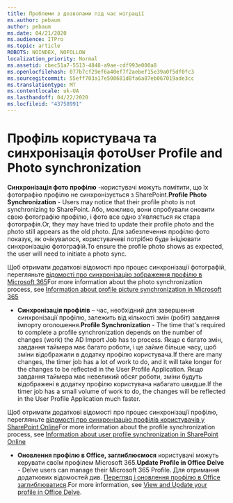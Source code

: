 ```yaml
---
title: Проблеми з дозволами під час міграції
ms.author: pebaum
author: pebaum
ms.date: 04/21/2020
ms.audience: ITPro
ms.topic: article
ROBOTS: NOINDEX, NOFOLLOW
localization_priority: Normal
ms.assetid: cbec51a7-5513-4848-a9ae-cdf993e000a8
ms.openlocfilehash: 077b7cf29ef6a40ef7f2aebef15e39a0f5df0fc3
ms.sourcegitcommit: 55eff703a17e500681d8fa6a87eb067019ade3cc
ms.translationtype: MT
ms.contentlocale: uk-UA
ms.lasthandoff: 04/22/2020
ms.locfileid: "43758991"
---
```

# <a name="user-profile-and-photo-synchronization"></a><span data-ttu-id="ea609-102">Профіль користувача та синхронізація фото</span><span class="sxs-lookup"><span data-stu-id="ea609-102">User Profile and Photo synchronization</span></span>

 <span data-ttu-id="ea609-103">**Синхронізація фото профілю** -користувачі можуть помітити, що їх фотографію профілю не синхронізується з SharePoint.</span><span class="sxs-lookup"><span data-stu-id="ea609-103">**Profile Photo Synchronization** - Users may notice that their profile photo is not synchronizing to SharePoint.</span></span> <span data-ttu-id="ea609-104">Або, можливо, вони спробували оновити свою фотографію профілю, і фото все одно з'являється як стара фотографія.</span><span class="sxs-lookup"><span data-stu-id="ea609-104">Or, they may have tried to update their profile photo and the photo still appears as the old photo.</span></span> <span data-ttu-id="ea609-105">Для забезпечення профілю фото показує, як очікувалося, користувачеві потрібно буде ініціювати синхронізацію фотографій.</span><span class="sxs-lookup"><span data-stu-id="ea609-105">To ensure the profile photo shows as expected, the user will need to initiate a photo sync.</span></span> 
  
<span data-ttu-id="ea609-106">Щоб отримати додаткові відомості про процес синхронізації фотографій, перегляньте [відомості про синхронізацію зображення профілю в Microsoft 365](https://go.microsoft.com/fwlink/?linkid=2022634)</span><span class="sxs-lookup"><span data-stu-id="ea609-106">For more information about the photo synchronization process, see [Information about profile picture synchronization in Microsoft 365](https://go.microsoft.com/fwlink/?linkid=2022634)</span></span>
  
- <span data-ttu-id="ea609-107">**Синхронізація профілів** – час, необхідний для завершення синхронізації профілю, залежить від кількості змін (робіт) завдання імпорту оголошення.</span><span class="sxs-lookup"><span data-stu-id="ea609-107">**Profile Synchronization** - The time that's required to complete a profile synchronization depends on the number of changes (work) the AD Import Job has to process.</span></span> <span data-ttu-id="ea609-108">Якщо є багато змін, завдання таймера має багато роботи, і це займе більше часу, щоб зміни відображали в додатку профілю користувача.</span><span class="sxs-lookup"><span data-stu-id="ea609-108">If there are many changes, the timer job has a lot of work to do, and it will take longer for the changes to be reflected in the User Profile Application.</span></span> <span data-ttu-id="ea609-109">Якщо завдання таймера має невеликий обсяг роботи, зміни будуть відображені в додатку профілю користувача набагато швидше.</span><span class="sxs-lookup"><span data-stu-id="ea609-109">If the timer job has a small volume of work to do, the changes will be reflected in the User Profile Application much faster.</span></span> 
  
<span data-ttu-id="ea609-110">Щоб отримати додаткові відомості про процес синхронізації профілю, перегляньте [відомості про синхронізацію профілів користувачів у SharePoint Online](https://go.microsoft.com/fwlink/?linkid=2022639)</span><span class="sxs-lookup"><span data-stu-id="ea609-110">For more information about the profile synchronization process, see [Information about user profile synchronization in SharePoint Online](https://go.microsoft.com/fwlink/?linkid=2022639)</span></span>
    
- <span data-ttu-id="ea609-111">**Оновлення профілю в Office, заглиблюємося** користувачі можуть керувати своїм профілем Microsoft 365.</span><span class="sxs-lookup"><span data-stu-id="ea609-111">**Update Profile in Office Delve** - Delve users can manage their Microsoft 365 Profile.</span></span> <span data-ttu-id="ea609-112">Для отримання додаткових відомостей див. [Перегляд і оновлення профілю в Office заглиблюватися](https://support.office.com/article/View-and-update-your-profile-in-Office-Delve-4e84343b-eedf-45a1-aeb9-8627ccca14ba).</span><span class="sxs-lookup"><span data-stu-id="ea609-112">For more information, see [View and Update your profile in Office Delve](https://support.office.com/article/View-and-update-your-profile-in-Office-Delve-4e84343b-eedf-45a1-aeb9-8627ccca14ba).</span></span>
    

